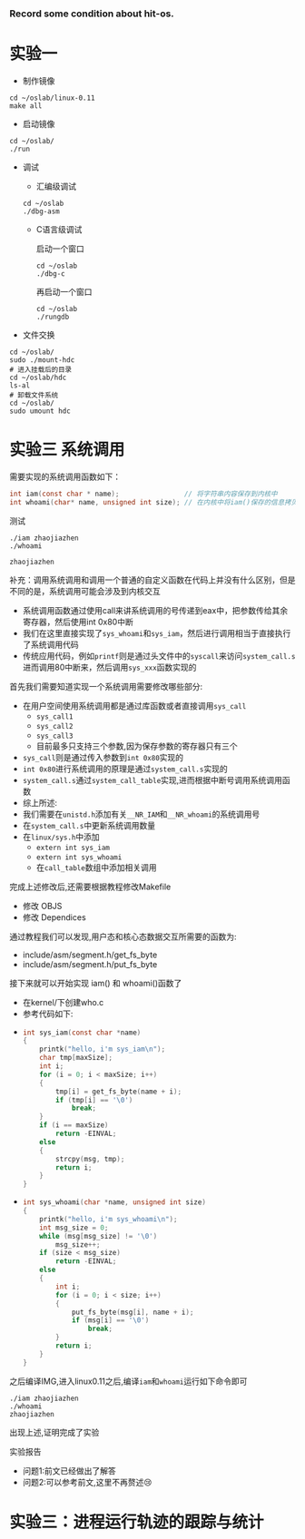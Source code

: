 ### Record some condition about hit-os.

# 实验一

- 制作镜像

```shell
cd ~/oslab/linux-0.11
make all 
```

- 启动镜像

```shell
cd ~/oslab/
./run
```

- 调试
  - 汇编级调试
  
  ```shell
  cd ~/oslab
  ./dbg-asm
  ```
  
  - C语言级调试

    启动一个窗口

    ```shell
    cd ~/oslab
    ./dbg-c
    ```
    再启动一个窗口
    ```shell
    cd ~/oslab
    ./rungdb
    ```

- 文件交换
```shell
cd ~/oslab/
sudo ./mount-hdc
# 进入挂载后的目录
cd ~/oslab/hdc
ls-al
# 卸载文件系统
cd ~/oslab/
sudo umount hdc
```


# 实验三 系统调用

需要实现的系统调用函数如下：

```c 
int iam(const char * name);                // 将字符串内容保存到内核中
int whoami(char* name, unsigned int size); // 在内核中将iam()保存的信息拷贝到指定的用户地址空间中
```

测试
```shell
./iam zhaojiazhen
./whoami

zhaojiazhen
```
补充：调用系统调用和调用一个普通的自定义函数在代码上并没有什么区别，但是不同的是，系统调用可能会涉及到内核交互
 
- 系统调用函数通过使用call来讲系统调用的号传递到eax中，把参数传给其余寄存器，然后使用int 0x80中断
- 我们在这里直接实现了`sys_whoami`和`sys_iam`，然后进行调用相当于直接执行了系统调用代码
- 传统应用代码，例如`printf`则是通过头文件中的`syscall`来访问`system_call.s`进而调用80中断来，然后调用`sys_xxx`函数实现的 

首先我们需要知道实现一个系统调用需要修改哪些部分:

- 在用户空间使用系统调用都是通过库函数或者直接调用`sys_call`
  - `sys_call1`
  - `sys_call2`
  - `sys_call3`
  - 目前最多只支持三个参数,因为保存参数的寄存器只有三个
- `sys_call`则是通过传入参数到`int 0x80`实现的
- `int 0x80`进行系统调用的原理是通过`system_call.s`实现的
- `system_call.s`通过`system_call_table`实现,进而根据中断号调用系统调用函数
- 综上所述:
- 我们需要在`unistd.h`添加有关`__NR_IAM`和`__NR_whoami`的系统调用号
- 在`system_call.s`中更新系统调用数量
- 在`linux/sys.h`中添加
  - `extern int sys_iam`
  - `extern int sys_whoami`
  - 在`call_table`数组中添加相关调用

完成上述修改后,还需要根据教程修改Makefile

- 修改 OBJS
- 修改 Dependices

通过教程我们可以发现,用户态和核心态数据交互所需要的函数为:

- include/asm/segment.h/get_fs_byte
- include/asm/segment.h/put_fs_byte

接下来就可以开始实现 iam() 和 whoami()函数了

- 在kernel/下创建who.c
- 参考代码如下:
- ```c
  int sys_iam(const char *name)
  {
      printk("hello, i'm sys_iam\n");
      char tmp[maxSize];
      int i;
      for (i = 0; i < maxSize; i++)
      {
          tmp[i] = get_fs_byte(name + i);
          if (tmp[i] == '\0')
              break; 
      }
      if (i == maxSize)
          return -EINVAL;
      else
      {
          strcpy(msg, tmp); 
          return i;
      }
  }
  ```
- ```c
  int sys_whoami(char *name, unsigned int size)
  {
      printk("hello, i'm sys_whoami\n");
      int msg_size = 0;
      while (msg[msg_size] != '\0')
          msg_size++;
      if (size < msg_size)
          return -EINVAL;
      else
      {
          int i;
          for (i = 0; i < size; i++)
          {
              put_fs_byte(msg[i], name + i);
              if (msg[i] == '\0')
                  break;
          }
          return i;
      }
  }
  ```
之后编译IMG,进入linux0.11之后,编译`iam`和`whoami`运行如下命令即可
```shell
./iam zhaojiazhen
./whoami
zhaojiazhen
```
出现上述,证明完成了实验

实验报告

- 问题1:前文已经做出了解答
- 问题2:可以参考前文,这里不再赘述:cry:

# 实验三：进程运行轨迹的跟踪与统计

